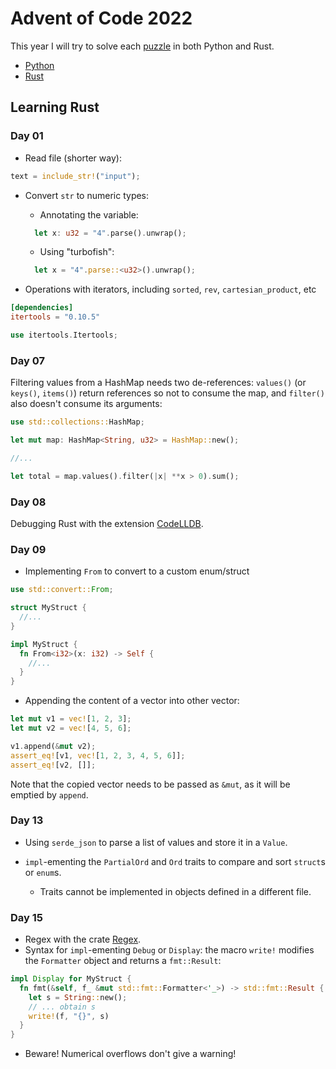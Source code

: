# Advent of Code 2022

This year I will try to solve each [puzzle](https://adventofcode.com/2022) in both Python and Rust.

* [Python](Python/README.md)
* [Rust](Rust/README.md)

## Learning Rust

### Day 01

* Read file (shorter way):

```rust
text = include_str!("input");
```

* Convert `str` to numeric types:

  * Annotating the variable:

  ```rust
    let x: u32 = "4".parse().unwrap(); 
  ```

  * Using "turbofish":

  ```rust
    let x = "4".parse::<u32>().unwrap();
  ```

* Operations with iterators, including `sorted`, `rev`, `cartesian_product`, etc

```toml
[dependencies]
itertools = "0.10.5"
```

```rust
use itertools.Itertools;
```

### Day 07

Filtering values from a HashMap needs two de-references: `values()` (or `keys()`, `items()`) return references so not to consume the map, and `filter()` also doesn't consume its arguments:

```rust
use std::collections::HashMap;

let mut map: HashMap<String, u32> = HashMap::new();

//...

let total = map.values().filter(|x| **x > 0).sum();
```

### Day 08

Debugging Rust with the extension [CodeLLDB](https://marketplace.visualstudio.com/items?itemName=vadimcn.vscode-lldb).

### Day 09

* Implementing `From` to convert to a custom enum/struct

```rust
use std::convert::From;

struct MyStruct {
  //...
}

impl MyStruct {
  fn From<i32>(x: i32) -> Self {
    //...
  }
}
```

* Appending the content of a vector into other vector:

```rust
let mut v1 = vec![1, 2, 3];
let mut v2 = vec![4, 5, 6];

v1.append(&mut v2);
assert_eq![v1, vec![1, 2, 3, 4, 5, 6]];
assert_eq![v2, []];
```

Note that the copied vector needs to be passed as `&mut`, as it will be emptied by `append`.

### Day 13

* Using `serde_json` to parse a list of values and store it in a `Value`.

* `impl`-ementing the `PartialOrd` and `Ord` traits to compare and sort `struct`s or `enum`s.
  * Traits cannot be implemented in objects defined in a different file.

### Day 15

* Regex with the crate [Regex](https://docs.rs/regex/latest/regex/).
* Syntax for `impl`-ementing `Debug` or `Display`: the macro `write!` modifies the `Formatter` object and returns a `fmt::Result`:

```rust
impl Display for MyStruct {
  fn fmt(&self, f_ &mut std::fmt::Formatter<'_>) -> std::fmt::Result {
    let s = String::new();
    // ... obtain s
    write!(f, "{}", s)
  }
}
```

* Beware! Numerical overflows don't give a warning!
